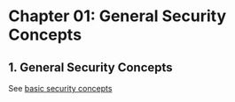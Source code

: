 # Chapter 01: General Security Concepts

## 1. General Security Concepts

See [basic security concepts](../Notes/General-security-concepts.md)

